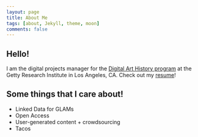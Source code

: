 ```yaml
---
layout: page
title: About Me
tags: [about, Jekyll, theme, moon]
comments: false
---
```


## Hello!
I am the digital projects manager for the [Digital Art History program](http://www.getty.edu/research/scholars/digital_art_history/index.html) at the Getty Research Institute in Los Angeles, CA. 
Check out my [resume](assets/img/gri.jpg)!

## Some things that I care about!
+ Linked Data for GLAMs
+ Open Access
+ User-generated content + crowdsourcing 
+ Tacos 
      

